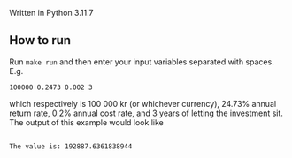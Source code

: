 Written in Python 3.11.7

## How to run
Run `make run` and then enter your input variables separated with spaces. E.g.
```
100000 0.2473 0.002 3
```
which respectively is 100 000 kr (or whichever currency), 24.73% annual return rate, 0.2% annual cost rate, and 3 years of letting the investment sit. The output of this example would look like
```

The value is: 192887.6361838944

```
